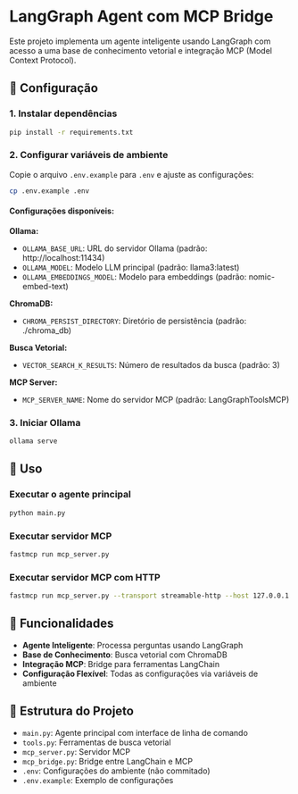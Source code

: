 # LangGraph Agent com MCP Bridge

Este projeto implementa um agente inteligente usando LangGraph com acesso a uma base de conhecimento vetorial e integração MCP (Model Context Protocol).

## 🚀 Configuração

### 1. Instalar dependências
```bash
pip install -r requirements.txt
```

### 2. Configurar variáveis de ambiente
Copie o arquivo `.env.example` para `.env` e ajuste as configurações:

```bash
cp .env.example .env
```

#### Configurações disponíveis:

**Ollama:**
- `OLLAMA_BASE_URL`: URL do servidor Ollama (padrão: http://localhost:11434)
- `OLLAMA_MODEL`: Modelo LLM principal (padrão: llama3:latest)
- `OLLAMA_EMBEDDINGS_MODEL`: Modelo para embeddings (padrão: nomic-embed-text)

**ChromaDB:**
- `CHROMA_PERSIST_DIRECTORY`: Diretório de persistência (padrão: ./chroma_db)

**Busca Vetorial:**
- `VECTOR_SEARCH_K_RESULTS`: Número de resultados da busca (padrão: 3)

**MCP Server:**
- `MCP_SERVER_NAME`: Nome do servidor MCP (padrão: LangGraphToolsMCP)

### 3. Iniciar Ollama
```bash
ollama serve
```

## 🎯 Uso

### Executar o agente principal
```bash
python main.py
```

### Executar servidor MCP
```bash
fastmcp run mcp_server.py
```

### Executar servidor MCP com HTTP
```bash
fastmcp run mcp_server.py --transport streamable-http --host 127.0.0.1 --port 8088
```

## 🔧 Funcionalidades

- **Agente Inteligente**: Processa perguntas usando LangGraph
- **Base de Conhecimento**: Busca vetorial com ChromaDB
- **Integração MCP**: Bridge para ferramentas LangChain
- **Configuração Flexível**: Todas as configurações via variáveis de ambiente

## 📁 Estrutura do Projeto

- `main.py`: Agente principal com interface de linha de comando
- `tools.py`: Ferramentas de busca vetorial
- `mcp_server.py`: Servidor MCP
- `mcp_bridge.py`: Bridge entre LangChain e MCP
- `.env`: Configurações do ambiente (não commitado)
- `.env.example`: Exemplo de configurações